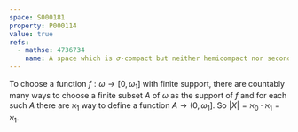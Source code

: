 ```yaml
---
space: S000181
property: P000114
value: true
refs:
  - mathse: 4736734
    name: A space which is 𝜎-compact but neither hemicompact nor second countable
---
```


To choose a function $f:\omega\to[0,\omega_1]$ with finite support, there are countably many ways to choose a finite subset $A$ of $\omega$ as the support of $f$ and for each such $A$ there are $\aleph_1$ way to define a function $A\to(0,\omega_1]$.  So $|X|=\aleph_0\cdot\aleph_1=\aleph_1$.
